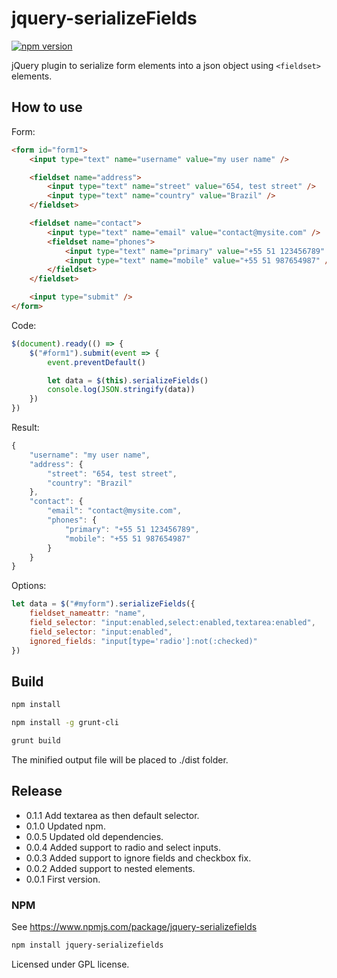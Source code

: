 # jquery-serializeFields

[![npm version](https://badge.fury.io/js/jquery-serializefields.svg)](http://badge.fury.io/js/jquery-serializefields)

jQuery plugin to serialize form elements into a json object using `<fieldset>` elements.

## How to use

Form:

```html
<form id="form1">
    <input type="text" name="username" value="my user name" />

    <fieldset name="address">
        <input type="text" name="street" value="654, test street" />
        <input type="text" name="country" value="Brazil" />
    </fieldset>

    <fieldset name="contact">
        <input type="text" name="email" value="contact@mysite.com" />
        <fieldset name="phones">
            <input type="text" name="primary" value="+55 51 123456789" />
            <input type="text" name="mobile" value="+55 51 987654987" />
        </fieldset>
    </fieldset>

    <input type="submit" />
</form>

```

Code:

```javascript
$(document).ready(() => {
    $("#form1").submit(event => {
        event.preventDefault()

        let data = $(this).serializeFields()
        console.log(JSON.stringify(data))
    })
})
```

Result:

```javascript
{
    "username": "my user name",
    "address": {
        "street": "654, test street",
        "country": "Brazil"
    },
    "contact": {
        "email": "contact@mysite.com",
        "phones": {
            "primary": "+55 51 123456789",
            "mobile": "+55 51 987654987"
        }
    }
}
```

Options:

```javascript
let data = $("#myform").serializeFields({
    fieldset_nameattr: "name",
    field_selector: "input:enabled,select:enabled,textarea:enabled",
    field_selector: "input:enabled",
    ignored_fields: "input[type='radio']:not(:checked)"
})
```

## Build

```bash
npm install

npm install -g grunt-cli

grunt build
```
The minified output file will be placed to ./dist folder.

## Release

* 0.1.1 Add textarea as then default selector.
* 0.1.0 Updated npm.
* 0.0.5 Updated old dependencies.
* 0.0.4 Added support to radio and select inputs.
* 0.0.3 Added support to ignore fields and checkbox fix.
* 0.0.2 Added support to nested elements.
* 0.0.1 First version.

### NPM

See https://www.npmjs.com/package/jquery-serializefields

```bash
npm install jquery-serializefields
```

Licensed under GPL license.
